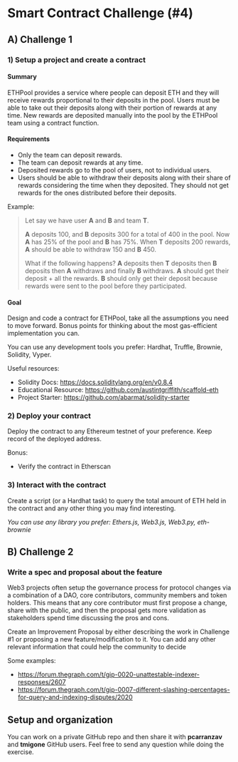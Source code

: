 # Smart Contract Challenge (#4)

## A) Challenge 1

### 1) Setup a project and create a contract

#### Summary

ETHPool provides a service where people can deposit ETH and they will receive rewards proportional to their deposits in the pool. Users must be able to take out their deposits along with their portion of rewards at any time. New rewards are deposited manually into the pool by the ETHPool team using a contract function.

#### Requirements

- Only the team can deposit rewards.
- The team can deposit rewards at any time.
- Deposited rewards go to the pool of users, not to individual users.
- Users should be able to withdraw their deposits along with their share of rewards considering the time when they deposited. They should not get rewards for the ones distributed before their deposits.

Example:

> Let say we have user **A** and **B** and team **T**.
>
> **A** deposits 100, and **B** deposits 300 for a total of 400 in the pool. Now **A** has 25% of the pool and **B** has 75%. When **T** deposits 200 rewards, **A** should be able to withdraw 150 and **B** 450.
>
> What if the following happens? **A** deposits then **T** deposits then **B** deposits then **A** withdraws and finally **B** withdraws.
> **A** should get their deposit + all the rewards.
> **B** should only get their deposit because rewards were sent to the pool before they participated.

#### Goal

Design and code a contract for ETHPool, take all the assumptions you need to move forward. Bonus points for thinking about the most gas-efficient implementation you can.

You can use any development tools you prefer: Hardhat, Truffle, Brownie, Solidity, Vyper.

Useful resources:

- Solidity Docs: https://docs.soliditylang.org/en/v0.8.4
- Educational Resource: https://github.com/austintgriffith/scaffold-eth
- Project Starter: https://github.com/abarmat/solidity-starter

### 2) Deploy your contract

Deploy the contract to any Ethereum testnet of your preference. Keep record of the deployed address.

Bonus:

- Verify the contract in Etherscan

### 3) Interact with the contract

Create a script (or a Hardhat task) to query the total amount of ETH held in the contract and any other thing you may find interesting.

_You can use any library you prefer: Ethers.js, Web3.js, Web3.py, eth-brownie_

## B) Challenge 2

### Write a spec and proposal about the feature

Web3 projects often setup the governance process for protocol changes via a combination of a DAO, core contributors, community members and token holders. This means that any core contributor must first propose a change, share with the public, and then the proposal gets more validation as stakeholders spend time discussing the pros and cons.

Create an Improvement Proposal by either describing the work in Challenge #1 or proposing a new feature/modification to it. You can add any other relevant information that could help the community to decide

Some examples:

- https://forum.thegraph.com/t/gip-0020-unattestable-indexer-responses/2607
- https://forum.thegraph.com/t/gip-0007-different-slashing-percentages-for-query-and-indexing-disputes/2020

## Setup and organization

You can work on a private GitHub repo and then share it with **pcarranzav**  and **tmigone** GitHub users.
Feel free to send any question while doing the exercise.
